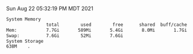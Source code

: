 Sun Aug 22 05:32:19 PM MDT 2021
```bash
System Memory
               total        used        free      shared  buff/cache   available
Mem:           7.7Gi       589Mi       5.4Gi       8.0Mi       1.7Gi       6.8Gi
Swap:          7.6Gi        52Mi       7.6Gi
System Storage
638M	.
```
```bash
